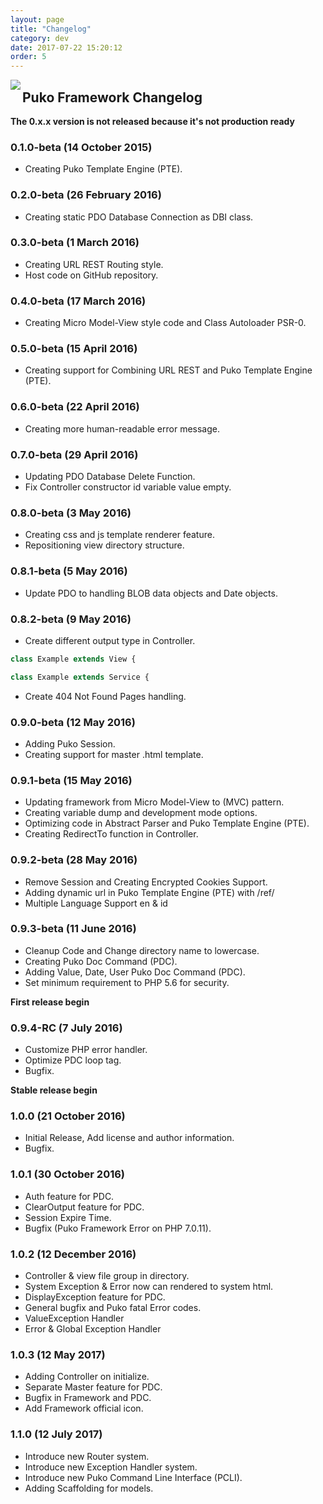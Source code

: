 ```yaml
---
layout: page
title: "Changelog"
category: dev
date: 2017-07-22 15:20:12
order: 5
---
```


<img align="left" src="https://github.com/Velliz/pukodocs/blob/gh-pages/icon/material/puko-material-50.png">

## Puko Framework Changelog

**The 0.x.x version is not released because it's not production ready**

### 0.1.0-beta (14 October 2015)
* Creating Puko Template Engine (PTE).

### 0.2.0-beta (26 February 2016)
* Creating static PDO Database Connection as DBI class.

### 0.3.0-beta (1 March 2016)
* Creating URL REST Routing style.
* Host code on GitHub repository.

### 0.4.0-beta (17 March 2016)
* Creating Micro Model-View style code and Class Autoloader PSR-0.

### 0.5.0-beta (15 April 2016)
* Creating support for Combining URL REST and Puko Template Engine (PTE).

### 0.6.0-beta (22 April 2016)
* Creating more human-readable error message.

### 0.7.0-beta (29 April 2016)
* Updating PDO Database Delete Function.
* Fix Controller constructor id variable value empty.

### 0.8.0-beta (3 May 2016)
* Creating css and js template renderer feature.
* Repositioning view directory structure.

### 0.8.1-beta (5 May 2016)
* Update PDO to handling BLOB data objects and Date objects.

### 0.8.2-beta (9 May 2016)
* Create different output type in Controller.
```PHP
class Example extends View {
```
```PHP
class Example extends Service {
```
* Create 404 Not Found Pages handling.

### 0.9.0-beta (12 May 2016)
* Adding Puko Session.
* Creating support for master .html template.

### 0.9.1-beta (15 May 2016)
* Updating framework from Micro Model-View to (MVC) pattern.
* Creating variable dump and development mode options.
* Optimizing code in Abstract Parser and Puko Template Engine (PTE).
* Creating RedirectTo function in Controller.

### 0.9.2-beta (28 May 2016)
* Remove Session and Creating Encrypted Cookies Support.
* Adding dynamic url in Puko Template Engine (PTE) with /ref/
* Multiple Language Support en & id

### 0.9.3-beta (11 June 2016)
* Cleanup Code and Change directory name to lowercase.
* Creating Puko Doc Command (PDC).
* Adding Value, Date, User Puko Doc Command (PDC).
* Set minimum requirement to PHP 5.6 for security.

**First release begin**

### 0.9.4-RC (7 July 2016)
* Customize PHP error handler.
* Optimize PDC loop tag.
* Bugfix.

**Stable release begin** 

### 1.0.0 (21 October 2016)
* Initial Release, Add license and author information.
* Bugfix.

### 1.0.1 (30 October 2016)
* Auth feature for PDC.
* ClearOutput feature for PDC.
* Session Expire Time.
* Bugfix (Puko Framework Error on PHP 7.0.11).

### 1.0.2 (12 December 2016)
* Controller & view file group in directory.
* System Exception & Error now can rendered to system html.
* DisplayException feature for PDC.
* General bugfix and Puko fatal Error codes.
* ValueException Handler
* Error & Global Exception Handler

### 1.0.3 (12 May 2017)
* Adding Controller on initialize.
* Separate Master feature for PDC.
* Bugfix in Framework and PDC.
* Add Framework official icon.

### 1.1.0 (12 July 2017)
* Introduce new Router system.
* Introduce new Exception Handler system.
* Introduce new Puko Command Line Interface (PCLI).
* Adding Scaffolding for models.
